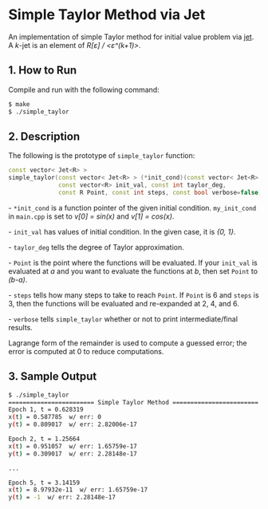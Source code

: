 # Simple Taylor Method via Jet

An implementation of simple Taylor method for initial value problem via [jet](https://bit.ly/2LzMAak). A _k_-jet is an element of _R[ε] / <ε^(k+1)>_.



## 1. How to Run

Compile and run with the following command:

```bash
$ make
$ ./simple_taylor
```



## 2. Description

The following is the prototype of `simple_taylor` function:

```c++
const vector< Jet<R> >
simple_taylor(const vector< Jet<R> > (*init_cond)(const vector< Jet<R> >&),
              const vector<R> init_val, const int taylor_deg,
              const R Point, const int steps, const bool verbose=false)
```

\- `*init_cond` is a function pointer of the given initial condition. `my_init_cond` in `main.cpp` is set to _v[0] = sin(x)_ and _v[1] = cos(x)_.

\- `init_val` has values of initial condition. In the given case, it is _{0, 1}_.

\- `taylor_deg` tells the degree of Taylor approximation.

\- `Point` is the point where the functions will be evaluated. If your `init_val` is evaluated at _a_ and you want to evaluate the functions at _b_, then set `Point` to _(b-a)_.

\- `steps` tells how many steps to take to reach `Point`. If `Point` is 6 and `steps` is 3, then the functions will be evaluated and re-expanded at 2, 4, and 6.

\- `verbose` tells `simple_taylor` whether or not to print intermediate/final results.



Lagrange form of the remainder is used to compute a guessed error; the error is computed at 0 to reduce computations.



## 3. Sample Output

```bash
$ ./simple_taylor
======================== Simple Taylor Method ========================
Epoch 1, t = 0.628319
x(t) = 0.587785  w/ err: 0
y(t) = 0.809017  w/ err: 2.82006e-17

Epoch 2, t = 1.25664
x(t) = 0.951057  w/ err: 1.65759e-17
y(t) = 0.309017  w/ err: 2.28148e-17

...

Epoch 5, t = 3.14159
x(t) = 8.97932e-11  w/ err: 1.65759e-17
y(t) = -1  w/ err: 2.28148e-17
```

